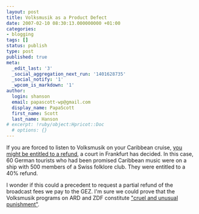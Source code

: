 ```yaml
---
layout: post
title: Volksmusik as a Product Defect
date: 2007-02-10 08:30:13.000000000 +01:00
categories:
- blogging
tags: []
status: publish
type: post
published: true
meta:
  _edit_last: '3'
  _social_aggregation_next_run: '1401628735'
  _social_notify: '1'
  _wpcom_is_markdown: '1'
author:
  login: shanson
  email: papascott-wp@gmail.com
  display_name: PapaScott
  first_name: Scott
  last_name: Hanson
# excerpt: !ruby/object:Hpricot::Doc
  # options: {}
---
```

<p>If you are forced to listen to Volksmusik on your Caribbean cruise, <a href="http://www.margaret-marks.com/Transblawg/archives/002255.html">you might be entitled to a refund</a>, a court in Frankfurt has decided. In this case, 60 German tourists who had been promised Caribbean music were on a ship with 500 members of a Swiss folklore club. They were entitled to a 40% refund.</p>
<p>I wonder if this could a precedent to request a partial refund of the broadcast fees we pay to the GEZ. I'm sure we could prove that the Volksmusik programs on ARD and ZDF constitute <a href="http://en.wikipedia.org/wiki/Cruel_and_unusual_punishment">"cruel and unusual punishment"</a>.</p>
